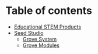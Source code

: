 # Table of contents

* [Educational STEM Products](README.md)
* [Seed Studio](seed-studio/README.md)
  * [Grove System](seed-studio/grove-system.md)
  * [Grove Modules](seed-studio/grove-modules.md)

